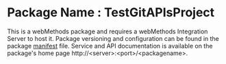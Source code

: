 # Package Name : TestGitAPIsProject
This is a webMethods package and requires a webMethods Integration Server to host it. Package versioning and configuration can be found in the package [manifest](./TestGitAPIsProject/manifest.v3) file. Service and API documentation is available on the package's home page http://&lt;server&gt;:&lt;port&gt;/&lt;packagename>.
